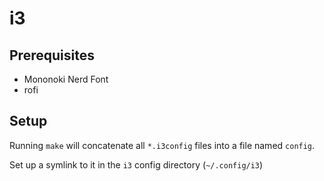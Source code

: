 # i3 

## Prerequisites

- Mononoki Nerd Font 
- rofi

## Setup

Running `make` will concatenate all `*.i3config` files into a file named `config`. 

Set up a symlink to it in the `i3` config directory (`~/.config/i3`)
